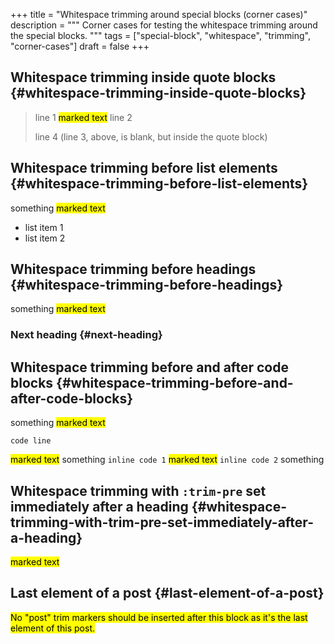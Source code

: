 +++
title = "Whitespace trimming around special blocks (corner cases)"
description = """
  Corner cases for testing the whitespace trimming around the special
  blocks.
  """
tags = ["special-block", "whitespace", "trimming", "corner-cases"]
draft = false
+++

## Whitespace trimming inside quote blocks {#whitespace-trimming-inside-quote-blocks}

> line 1
<mark>marked text</mark>
line 2
>
> line 4 (line 3, above, is blank, but inside the quote block)


## Whitespace trimming before list elements {#whitespace-trimming-before-list-elements}

something
<mark>marked text</mark>
-   list item 1
-   list item 2


## Whitespace trimming before headings {#whitespace-trimming-before-headings}

something
<mark>marked text</mark>


### Next heading {#next-heading}


## Whitespace trimming before and after code blocks {#whitespace-trimming-before-and-after-code-blocks}

something
<mark>marked text</mark>
```text
code line
```
<mark>marked text</mark>
something
`inline code 1`
<mark>marked text</mark>
`inline code 2`
something


## Whitespace trimming with `:trim-pre` set immediately after a heading {#whitespace-trimming-with-trim-pre-set-immediately-after-a-heading}
<mark>marked text</mark>


## Last element of a post {#last-element-of-a-post}
<mark>No "post" trim markers should be inserted after this block as it's the
last element of this post.</mark>

